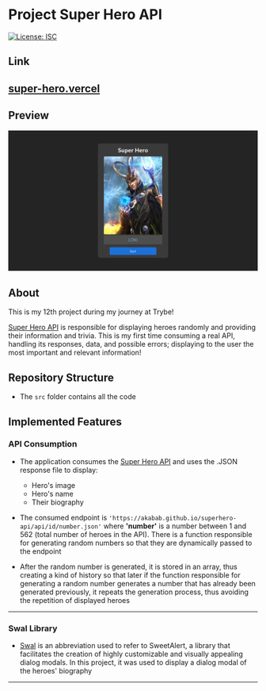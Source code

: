 # Project Super Hero API

[![License: ISC](https://img.shields.io/badge/License-ISC-blue.svg)](https://opensource.org/licenses/ISC)

## Link

## [super-hero.vercel](https://paulo-super-hero-api.vercel.app/)

## Preview

![Preview of Super Hero API](./super-hero-api.png)

## About

This is my 12th project during my journey at Trybe!

[Super Hero API](https://akabab.github.io/superhero-api/api/) is responsible for displaying heroes randomly and providing their information and trivia. This is my first time consuming a real API, handling its responses, data, and possible errors; displaying to the user the most important and relevant information!

## Repository Structure

- The `src` folder contains all the code

## Implemented Features

### API Consumption

  - The application consumes the [Super Hero API](https://akabab.github.io/superhero-api/api/) and uses the .JSON response file to display:

    - Hero's image
    - Hero's name
    - Their biography

  - The consumed endpoint is `'https://akabab.github.io/superhero-api/api/id/number.json'` where **'number'** is a number between 1 and 562 (total number of heroes in the API). There is a function responsible for generating random numbers so that they are dynamically passed to the endpoint

  - After the random number is generated, it is stored in an array, thus creating a kind of history so that later if the function responsible for generating a random number generates a number that has already been generated previously, it repeats the generation process, thus avoiding the repetition of displayed heroes

---

### Swal Library

  - [Swal](https://sweetalert2.github.io/) is an abbreviation used to refer to SweetAlert, a library that facilitates the creation of highly customizable and visually appealing dialog modals. In this project, it was used to display a dialog modal of the heroes' biography

---
